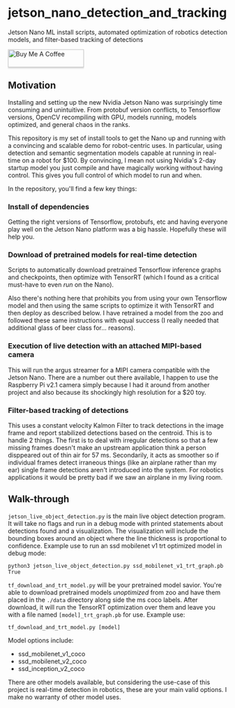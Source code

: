 # jetson_nano_detection_and_tracking
Jetson Nano ML install scripts, automated optimization of robotics detection models, and filter-based tracking of detections

<a href="https://www.buymeacoffee.com/stevemacenski" target="_blank"><img src="https://www.buymeacoffee.com/assets/img/custom_images/orange_img.png" alt="Buy Me A Coffee" style="height: 41px !important;width: 174px !important;box-shadow: 0px 3px 2px 0px rgba(190, 190, 190, 0.5) !important;-webkit-box-shadow: 0px 3px 2px 0px rgba(190, 190, 190, 0.5) !important;" ></a>

## Motivation

Installing and setting up the new Nvidia Jetson Nano was surprisingly time consuming and unintuitive. From protobuf version conflicts, to Tensorflow versions, OpenCV recompiling with GPU, models running, models optimized, and general chaos in the ranks.

This repository is my set of install tools to get the Nano up and running with a convincing and scalable demo for robot-centric uses. In particular, using detection and semantic segmentation models capable at running in real-time on a robot for $100. By convincing, I mean not using Nvidia's 2-day startup model you just compile and have magically working without having control. This gives you full control of which model to run and when. 

In the repository, you'll find a few key things:

### Install of dependencies

Getting the right versions of Tensorflow, protobufs, etc and having everyone play well on the Jetson Nano platform was a big hassle. Hopefully these will help you.

### Download of pretrained models for real-time detection 

Scripts to automatically download pretrained Tensorflow inference graphs and checkpoints, then optimize with TensorRT (which I found as a critical must-have to even *run* on the Nano).

Also there's nothing here that prohibits you from using your own Tensorflow model and then using the same scripts to optimize it with TensorRT and then deploy as described below. I have retrained a model from the zoo and followed these same instructions with equal success (I really needed that additional glass of beer class for... reasons).

### Execution of live detection with an attached MIPI-based camera

This will run the argus streamer for a MIPI camera compatible with the Jetson Nano. There are a number out there available, I happen to use the Raspberry Pi v2.1 camera simply because I had it around from another project and also because its shockingly high resolution for a $20 toy. 

### Filter-based tracking of detections

This uses a constant velocity Kalmon Filter to track detections in the image frame and report stabilized detections based on the centroid. This is to handle 2 things. The first is to deal with irregular detections so that a few missing frames doesn't make an upstream application think a person disppeared out of thin air for 57 ms. Secondarily, it acts as smoother so if individual frames detect irraneous things (like an airplane rather than my ear) single frame detections aren't introduced into the system. For robotics applications it would be pretty bad if we saw an airplane in my living room. 

## Walk-through

`jetson_live_object_detection.py` is the main live object detection program. It will take no flags and run in a debug mode with printed statements about detections found and a visualization. The visualization will include the bounding boxes around an object where the line thickness is proportional to confidence. Example use to run an ssd mobilenet v1 trt optimized model in debug mode:

```
python3 jetson_live_object_detection.py ssd_mobilenet_v1_trt_graph.pb True
```

`tf_download_and_trt_model.py` will be your pretrained model savior. You're able to download pretrained models *unoptimized* from zoo and have them placed in the `./data` directory along side the ms coco labels. After download, it will run the TensorRT optimization over them and leave you with a file named `[model]_trt_graph.pb` for use. Example use:

```
tf_download_and_trt_model.py [model]
```

Model options include:
- ssd_mobilenet_v1_coco
- ssd_mobilenet_v2_coco
- ssd_inception_v2_coco

There are other models available, but considering the use-case of this project is real-time detection in robotics, these are your main valid options. I make no warranty of other model uses.
